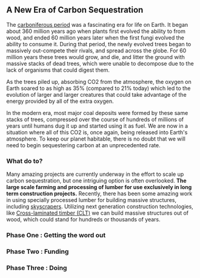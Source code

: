 ## A New Era of Carbon Sequestration

The [carboniferous period](https://en.wikipedia.org/wiki/Carboniferous) was a fascinating era for life on Earth. It began about 360 million years ago when plants first evolved the ability to from wood, and ended 60 million years later when the first fungi evolved the ability to consume it. During that period, the newly evolved trees began to massively out-compete their rivals, and spread across the globe. For 60 million years these trees would grow, and die, and litter the ground with massive stacks of dead trees, which were unable to decompose due to the lack of organisms that could digest them.

As the trees piled up, absorbing CO2 from the atmosphere, the oxygen on Earth soared to as high as 35% (compared to 21% today) which led to the evolution of larger and larger creatures that could take advantage of the energy provided by all of the extra oxygen.

In the modern era, most major coal deposits were formed by these same stacks of trees, compressed over the course of hundreds of millions of years until humans dug it up and started using it as fuel. We are now in a situation where all of this CO2 is, once again, being released into Earth's atmosphere. To keep our planet habitable, there is no doubt that we will need to begin sequestering carbon at an unprecedented rate. 
### What do to?

Many amazing projects are currently underway in the effort to scale up carbon sequestration, but one intriguing option is often overlooked. **The large scale farming and processing of lumber for use exclusively in long term construction projects.** Recently, there has been some amazing work in using specially processed lumber for building massive structures, including [skyscrapers](https://www.euronews.com/2018/05/04/get-used-to-wooden-skyscrapers-they-are-stronger-cleaner-and-fire-resistant-view). Utilizing next generation construction technologies, like [Cross-laminated timber (CLT)](https://en.wikipedia.org/wiki/Cross-laminated_timber) we can build massive structures out of wood, which could stand for hundreds or thousands of years.

### Phase One : Getting the word out

### Phase Two : Funding

### Phase Three : Doing
